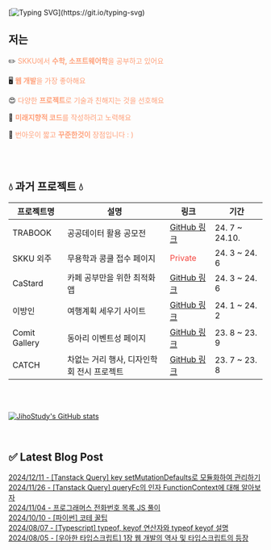
  
<!-- ![header](https://capsule-render.vercel.app/api?type=Soft&color=0:c17019,20:cb8614,40:d39d10,60:d7b413,80:d8cc1f&height=200&section=header&fontSize=50&fontColor=ffffff&fontAlignY=40) -->

[![Typing SVG](https://readme-typing-svg.demolab.com?font=Fira+Code&weight=500&size=25&pause=1000&color=ffffff&center=true&vCenter=true&repeat=true&random=false&width=435&lines=Hello+I'm+Jiho.)](https://git.io/typing-svg)

## 저는
✏️ <span style="color:#FFA07A">SKKU에서 <strong>수학, 소프트웨어학</strong>을 공부하고 있어요</span><br/> 

🖥️ <span style="color:#FFA07A"><strong>웹 개발</strong>을 가장 좋아해요</span><br/> 

😍 <span style="color:#FFA07A">다양한 <strong>프로젝트</strong>로 기술과 친해지는 것을 선호해요</span><br/> 

🤔 <span style="color:#FFA07A"><strong>미래지향적 코드</strong>를 작성하려고 노력해요</span><br/> 

💪 <span style="color:#FFA07A">번아웃이 짧고 <strong>꾸준한것이</strong> 장점입니다 : )</span><br/>
 
</br>



</br>

## 💧 과거 프로젝트 💧

| 프로젝트명 | 설명 | 링크 | 기간 |
|------------|------|------|------|
| TRABOOK | 공공데이터 활용 공모전 | [GitHub 링크](https://github.com/Tra-Book/Frontend) | 24. 7 ~ 24.10. |
| SKKU 외주 | 무용학과 콩쿨 접수 페이지 | <span style="color:#f54842">Private</span> | 24. 3 ~ 24. 6 |
| CaStard | 카페 공부만을 위한 최적화 앱 | [GitHub 링크](https://github.com/SKKUCapstone/Ca_stard_app) | 24. 3 ~ 24. 6 |
| 이방인 | 여행계획 세우기 사이트 | [GitHub 링크](https://github.com/jihostudy/mytrip) | 24. 1 ~ 24. 2 |
| Comit Gallery | 동아리 이벤트성 페이지 | [GitHub 링크](https://github.com/skku-comit/gallery-web) | 23. 8 ~ 23. 9 |
| CATCH | 차없는 거리 행사, 디자인학회 전시 프로젝트 | [GitHub 링크](https://github.com/skku-comit/catch) | 23. 7 ~ 23. 8 |

</br>



</br>

[![JihoStudy's GitHub stats](https://github-readme-stats.vercel.app/api?username=jihostudy)](https://github.com/anuraghazra/github-readme-stats)

<br/>


## ✅ Latest Blog Post
 
[2024/12/11 - [Tanstack Query] key setMutationDefaults로 모듈화하여 관리하기](https://jihoplayground.tistory.com/entry/Tanstack-Query-key%EB%A5%BC-setMutationDefaults%EB%A1%9C-%EB%AA%A8%EB%93%88%ED%99%94%ED%95%98%EC%97%AC-%EA%B4%80%EB%A6%AC%ED%95%98%EA%B8%B0) <br/>
[2024/11/26 - [Tanstack Query] queryFc의 인자 FunctionContext에 대해 알아보자](https://jihoplayground.tistory.com/entry/Tanstack-Query-queryFc%EC%9D%98-%EC%9D%B8%EC%9E%90-FunctionContext%EC%97%90-%EB%8C%80%ED%95%B4-%EC%95%8C%EC%95%84%EB%B3%B4%EC%9E%90) <br/>
[2024/11/04 - 프로그래머스 전화번호 목록 JS 풀이](https://jihoplayground.tistory.com/entry/%ED%94%84%EB%A1%9C%EA%B7%B8%EB%9E%98%EB%A8%B8%EC%8A%A4-%EC%A0%84%ED%99%94%EB%B2%88%ED%98%B8-%EB%AA%A9%EB%A1%9D-JS-%ED%92%80%EC%9D%B4) <br/>
[2024/10/10 - [파이썬] 코테 꿀팁](https://jihoplayground.tistory.com/entry/%ED%8C%8C%EC%9D%B4%EC%8D%AC-%EC%BD%94%ED%85%8C-%EA%BF%80%ED%8C%81) <br/>
[2024/08/07 - [Typescript] typeof, keyof 연산자와 typeof keyof 설명](https://jihoplayground.tistory.com/entry/Typescript-typeof-keyof-%EC%97%B0%EC%82%B0%EC%9E%90%EC%99%80-typeof-keyof-%EC%84%A4%EB%AA%85) <br/>
[2024/08/05 - [우아한 타입스크립트] 1장 웹 개발의 역사 및 타입스크립트의 등장](https://jihoplayground.tistory.com/entry/%EC%9A%B0%EC%95%84%ED%95%9C-%ED%83%80%EC%9E%85%EC%8A%A4%ED%81%AC%EB%A6%BD%ED%8A%B8-1%EC%9E%A5-%EC%9B%B9-%EA%B0%9C%EB%B0%9C%EC%9D%98-%EC%97%AD%EC%82%AC-%EB%B0%8F-%ED%83%80%EC%9E%85%EC%8A%A4%ED%81%AC%EB%A6%BD%ED%8A%B8%EC%9D%98-%EB%93%B1%EC%9E%A5) <br/>
